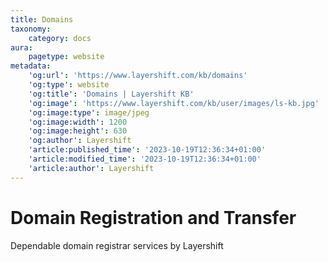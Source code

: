 ```yaml
---
title: Domains
taxonomy:
    category: docs
aura:
    pagetype: website
metadata:
    'og:url': 'https://www.layershift.com/kb/domains'
    'og:type': website
    'og:title': 'Domains | Layershift KB'
    'og:image': 'https://www.layershift.com/kb/user/images/ls-kb.jpg'
    'og:image:type': image/jpeg
    'og:image:width': 1200
    'og:image:height': 630
    'og:author': Layershift
    'article:published_time': '2023-10-19T12:36:34+01:00'
    'article:modified_time': '2023-10-19T12:36:34+01:00'
    'article:author': Layershift
---
```


# Domain Registration and Transfer

Dependable domain registrar services by Layershift